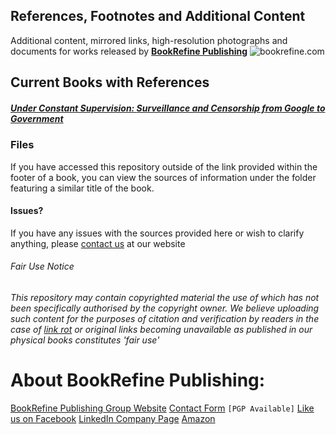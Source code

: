 ## References, Footnotes and Additional Content


Additional content, mirrored links, high-resolution photographs and documents for works released by **[BookRefine Publishing](https://bookrefine.com)**
![bookrefine.com](https://bookrefine.com/wp-content/uploads/2020/04/Logo-Black-604x136.png)
## Current Books with References
##### [Under Constant Supervision: *Surveillance and Censorship from Google to Government*](https://github.com/BookRefine/references/tree/master/supervision)


### Files
If you have accessed this repository outside of the link provided within the footer of a book, you can view the sources of information under the folder featuring a similar title of the book.

#### Issues?
If you have any issues with the sources provided here or wish to clarify anything, please [contact us](https://bookrefine.com/contact-us/) at our website

###### Fair Use Notice

_This repository may contain copyrighted material the use of which has not been specifically authorised by the copyright owner. We believe uploading such content for the purposes of citation and verification by readers in the case of [link rot](https://en.wikipedia.org/wiki/Link_rot) or original links becoming unavailable as published in our physical books constitutes 'fair use'_

# About BookRefine Publishing:
[BookRefine Publishing Group Website](https://bookrefine.com)
[Contact Form](https://bookrefine.com/contact-us/) `[PGP Available]`
[Like us on Facebook](https://www.facebook.com/bookrefine/)
[LinkedIn Company Page](https://www.linkedin.com/company/bookrefine/)
[Amazon](https://www.amazon.com/s?k=BookRefine+Publishing&ref=nb_sb_noss)
